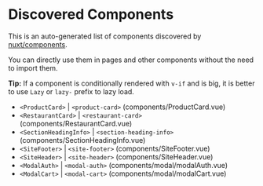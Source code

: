 # Discovered Components

This is an auto-generated list of components discovered by [nuxt/components](https://github.com/nuxt/components).

You can directly use them in pages and other components without the need to import them.

**Tip:** If a component is conditionally rendered with `v-if` and is big, it is better to use `Lazy` or `lazy-` prefix to lazy load.

- `<ProductCard>` | `<product-card>` (components/ProductCard.vue)
- `<RestaurantCard>` | `<restaurant-card>` (components/RestaurantCard.vue)
- `<SectionHeadingInfo>` | `<section-heading-info>` (components/SectionHeadingInfo.vue)
- `<SiteFooter>` | `<site-footer>` (components/SiteFooter.vue)
- `<SiteHeader>` | `<site-header>` (components/SiteHeader.vue)
- `<ModalAuth>` | `<modal-auth>` (components/modal/modalAuth.vue)
- `<ModalCart>` | `<modal-cart>` (components/modal/modalCart.vue)
